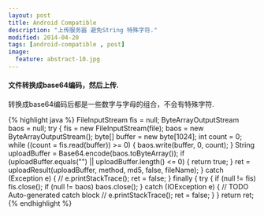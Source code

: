```yaml
---
layout: post
title: Android Compatible
description: "上传服务器 避免String 特殊字符."
modified: 2014-04-20
tags: [android-compatible , post]
image:
  feature: abstract-10.jpg
---
```


#### 文件转换成base64编码，然后上传.

转换成base64编码后都是一些数字与字母的组合，不会有特殊字符.


{% highlight java %}
    FileInputStream fis = null;
    ByteArrayOutputStream baos = null;
    try {
        fis = new FileInputStream(file);
        baos = new ByteArrayOutputStream();
        byte[] buffer = new byte[1024];
        int count = 0;
        while ((count = fis.read(buffer)) >= 0) {
            baos.write(buffer, 0, count);
        }
        String uploadBuffer = Base64.encode(baos.toByteArray());
        if (uploadBuffer.equals("") || uploadBuffer.length() <= 0) {
            return true;
         }
        ret = uploadResult(uploadBuffer, method, md5, false, fileName);
      } catch (Exception e) {
             // e.printStackTrace();
             ret = false;
      } finally {
            try {
                if (null != fis)
                    fis.close();
                if (null != baos)
                    baos.close();
                } catch (IOException e) {
                    // TODO Auto-generated catch block
                    // e.printStackTrace();
                     ret = false;
                }
       }
      return ret;
{% endhighlight %}






